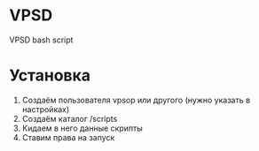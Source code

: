 # VPSD
VPSD bash script

# Установка
1. Создаём пользователя vpsop или другого (нужно указать в настройках)
2. Создаём каталог /scripts
3. Кидаем в него данные скрипты
4. Ставим права на запуск

